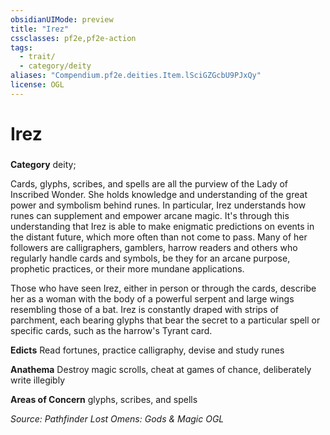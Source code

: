 ```yaml
---
obsidianUIMode: preview
title: "Irez"
cssclasses: pf2e,pf2e-action
tags:
  - trait/
  - category/deity
aliases: "Compendium.pf2e.deities.Item.lSciGZGcbU9PJxQy"
license: OGL
---
```

# Irez

### 

**Category** deity; 




Cards, glyphs, scribes, and spells are all the purview of the Lady of Inscribed Wonder. She holds knowledge and understanding of the great power and symbolism behind runes. In particular, Irez understands how runes can supplement and empower arcane magic. It's through this understanding that Irez is able to make enigmatic predictions on events in the distant future, which more often than not come to pass. Many of her followers are calligraphers, gamblers, harrow readers and others who regularly handle cards and symbols, be they for an arcane purpose, prophetic practices, or their more mundane applications.

Those who have seen Irez, either in person or through the cards, describe her as a woman with the body of a powerful serpent and large wings resembling those of a bat. Irez is constantly draped with strips of parchment, each bearing glyphs that bear the secret to a particular spell or specific cards, such as the harrow's Tyrant card.

**Edicts** Read fortunes, practice calligraphy, devise and study runes

**Anathema** Destroy magic scrolls, cheat at games of chance, deliberately write illegibly

**Areas of Concern** glyphs, scribes, and spells

*Source: Pathfinder Lost Omens: Gods & Magic*
*OGL*